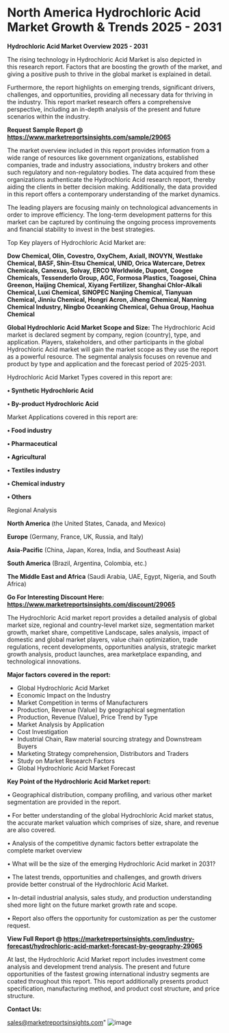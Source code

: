 # North America Hydrochloric Acid Market Growth & Trends 2025 - 2031

<Strong> Hydrochloric Acid Market Overview 2025 - 2031</strong>

The rising technology in Hydrochloric Acid Market is also depicted in this research report. Factors that are boosting the growth of the market, and giving a positive push to thrive in the global market is explained in detail.

Furthermore, the report highlights on emerging trends, significant drivers, challenges, and opportunities, providing all necessary data for thriving in the industry. This report market research offers a comprehensive perspective, including an in-depth analysis of the present and future scenarios within the industry.

<strong>Request Sample Report @ <a href=https://www.marketreportsinsights.com/sample/29065>https://www.marketreportsinsights.com/sample/29065</a></strong>

The market overview included in this report provides information from a wide range of resources like government organizations, established companies, trade and industry associations, industry brokers and other such regulatory and non-regulatory bodies. The data acquired from these organizations authenticate the Hydrochloric Acid research report, thereby aiding the clients in better decision making. Additionally, the data provided in this report offers a contemporary understanding of the market dynamics.

The leading players are focusing mainly on technological advancements in order to improve efficiency. The long-term development patterns for this market can be captured by continuing the ongoing process improvements and financial stability to invest in the best strategies.

Top Key players of Hydrochloric Acid Market are:

<strong>Dow Chemical, Olin, Covestro, OxyChem, Axiall, INOVYN, Westlake Chemical, BASF, Shin-Etsu Chemical, UNID, Orica Watercare, Detrex Chemicals, Canexus, Solvay, ERCO Worldwide, Dupont, Coogee Chemicals, Tessenderlo Group, AGC, Formosa Plastics, Toagosei, China Greenon, Haijing Chemical, Xiyang Fertilizer, Shanghai Chlor-Alkali Chemical, Luxi Chemical, SINOPEC Nanjing Chemical, Tianyuan Chemical, Jinniu Chemical, Hongri Acron, Jiheng Chemical, Nanning Chemical Industry, Ningbo Oceanking Chemical, Gehua Group, Haohua Chemical</strong>

<strong><b>Global Hydrochloric Acid Market Scope and Size:</b></strong>
The Hydrochloric Acid market is declared segment by company, region (country), type, and application. Players, stakeholders, and other participants in the global Hydrochloric Acid market will gain the market scope as they use the report as a powerful resource. The segmental analysis focuses on revenue and product by type and application and the forecast period of 2025-2031.

Hydrochloric Acid Market Types covered in this report are:

<strong>• Synthetic Hydrochloric Acid

• By-product Hydrochloric Acid</strong>

Market Applications covered in this report are:

<strong>• Food industry

• Pharmaceutical

• Agricultural

• Textiles industry

• Chemical industry

• Others</strong> 

Regional Analysis

<strong>North America</strong> (the United States, Canada, and Mexico)

<strong>Europe</strong> (Germany, France, UK, Russia, and Italy)

<strong>Asia-Pacific</strong> (China, Japan, Korea, India, and Southeast Asia)

<strong>South America</strong> (Brazil, Argentina, Colombia, etc.)

<strong>The Middle East and Africa</strong> (Saudi Arabia, UAE, Egypt, Nigeria, and South Africa)

<strong>Go For Interesting Discount Here: <a href=https://www.marketreportsinsights.com/discount/29065>https://www.marketreportsinsights.com/discount/29065</a></strong>

The Hydrochloric Acid market report provides a detailed analysis of global market size, regional and country-level market size, segmentation market growth, market share, competitive Landscape, sales analysis, impact of domestic and global market players, value chain optimization, trade regulations, recent developments, opportunities analysis, strategic market growth analysis, product launches, area marketplace expanding, and technological innovations.

<strong><b>Major factors covered in the report:</b></strong>
<ul>
  <li>Global Hydrochloric Acid Market </li>
  <li>Economic Impact on the Industry</li>
  <li>Market Competition in terms of Manufacturers</li>
  <li>Production, Revenue (Value) by geographical segmentation</li>
  <li>Production, Revenue (Value), Price Trend by Type</li>
  <li>Market Analysis by Application</li>
  <li>Cost Investigation</li>
  <li>Industrial Chain, Raw material sourcing strategy and Downstream Buyers</li>
  <li>Marketing Strategy comprehension, Distributors and Traders</li>
  <li>Study on Market Research Factors</li>
  <li>Global Hydrochloric Acid Market Forecast</li>
</ul>

<strong><b>Key Point of the Hydrochloric Acid Market report:</b></strong>

• Geographical distribution, company profiling, and various other market segmentation are provided in the report.

• For better understanding of the global Hydrochloric Acid market status, the accurate market valuation which comprises of size, share, and revenue are also covered.

• Analysis of the competitive dynamic factors better extrapolate the complete market overview

• What will be the size of the emerging Hydrochloric Acid market in 2031?

• The latest trends, opportunities and challenges, and growth drivers provide better construal of the Hydrochloric Acid Market.

• In-detail industrial analysis, sales study, and production understanding shed more light on the future market growth rate and scope.

• Report also offers the opportunity for customization as per the customer request.

<strong><b>View Full Report @ <a href=https://marketreportsinsights.com/industry-forecast/hydrochloric-acid-market-forecast-by-geography-29065>https://marketreportsinsights.com/industry-forecast/hydrochloric-acid-market-forecast-by-geography-29065</a></b></strong>


At last, the Hydrochloric Acid Market report includes investment come analysis and development trend analysis. The present and future opportunities of the fastest growing international industry segments are coated throughout this report. This report additionally presents product specification, manufacturing method, and product cost structure, and price structure.

<strong>Contact Us:</strong>

sales@marketreportsinsights.com"
![image](https://github.com/user-attachments/assets/152bd9e0-028a-443b-ad8f-fb4a9e27dc4a)
